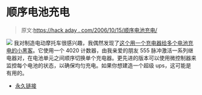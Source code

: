 # 顺序电池充电

> 原文:[https://hack aday . com/2006/10/15/顺序电池充电/](https://hackaday.com/2006/10/15/sequential-battery-charging/)

![](../Images/1109e1dd6b597022b687dde85f36be84.png)
我对制造电动摩托车很感兴趣，我偶然发现了[这个用一个充电器给多个电池充电的小黑客](http://members.shaw.ca/kalikast/rcp/rcp.html)。它使用一个 4020 计数器，由我亲爱的朋友 555 脉冲激活一系列继电器对，在电池单元之间顺序切换单个充电器。更先进的版本可以使用微控制器来监控每个电池的状态，以确保均匀充电。如果你想建造一个超级 ups，这可能是有用的。

*   [永久链接](http://members.shaw.ca/kalikast/rcp/rcp.html)